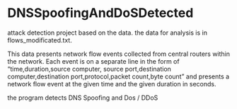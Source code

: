 # DNSSpoofingAndDoSDetected
attack detection project based on the data.
the data for analysis is in flows_modificated.txt.

This data presents network flow events collected from central routers within the network. Each event is on a separate line in the form of “time,duration,source computer,
source port,destination computer,destination port,protocol,packet count,byte count” and presents a network flow event at the given time and the given duration in seconds. 

the program detects DNS Spoofing and Dos / DDoS

